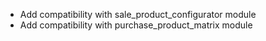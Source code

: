 - Add compatibility with sale_product_configurator module
- Add compatibility with purchase_product_matrix module
